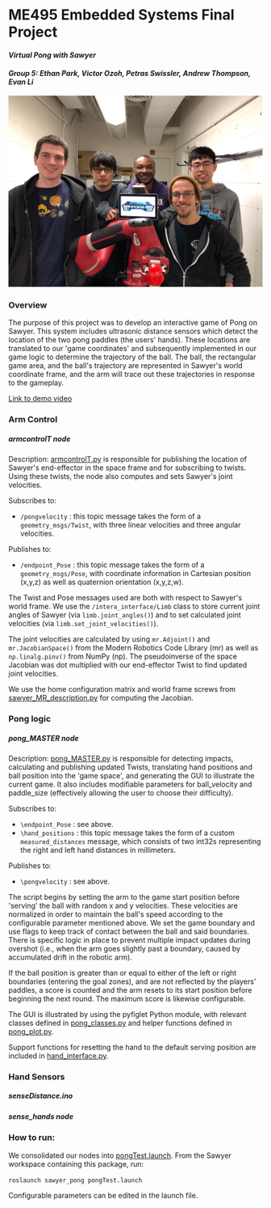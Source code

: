 # ME495 Embedded Systems Final Project

#### *Virtual Pong with Sawyer*
#### *Group 5: Ethan Park, Victor Ozoh, Petras Swissler, Andrew Thompson, Evan Li*

![group photo](groupphoto.jpg)

### Overview

The purpose of this project was to develop an interactive game of Pong on Sawyer. This system includes ultrasonic distance sensors which detect the location of the two pong paddles (the users' hands). These locations are translated to our 'game coordinates' and subsequently implemented in our game logic to determine the trajectory of the ball. The ball, the rectangular game area, and the ball's trajectory are represented in Sawyer's world coordinate frame, and the arm will trace out these trajectories in response to the gameplay.

[Link to demo video](https://youtu.be/s9HeBjx-4tQ)

### Arm Control

##### armcontrolT node
Description: [armcontrolT.py](src/armcontrolT.py) is responsible for publishing the location of Sawyer's end-effector in the space frame and for subscribing to twists. Using these twists, the node also computes and sets Sawyer's joint velocities.

Subscribes to:
* `/pongvelocity` : this topic message takes the form of a `geometry_msgs/Twist`, with three linear velocities and three angular velocities.

Publishes to:
* `/endpoint_Pose` : this topic message takes the form of a `geometry_msgs/Pose`, with coordinate information in Cartesian position (x,y,z) as well as quaternion orientation (x,y,z,w).

The Twist and Pose messages used are both with respect to Sawyer's world frame. We use the `/intera_interface/Limb` class to store current joint angles of Sawyer (via `limb.joint_angles()`) and to set calculated joint velocities (via `limb.set_joint_velocities()`).

 The joint velocities are calculated by using `mr.Adjoint()` and `mr.JacobianSpace()` from the Modern Robotics Code Library (mr) as well as `np.linalg.pinv()` from NumPy (np). The pseudoinverse of the space Jacobian was dot multiplied with our end-effector Twist to find updated joint velocities.

 We use the home configuration matrix and world frame screws from [sawyer_MR_description.py](\src\sawyer_MR_description.py) for computing the Jacobian.

### Pong logic

##### pong_MASTER node

Description: [pong_MASTER.py](src/pong_MASTER.py) is responsible for detecting impacts, calculating and publishing updated Twists, translating hand positions and ball position into the 'game space', and generating the GUI to illustrate the current game. It also includes modifiable parameters for ball_velocity and paddle_size (effectively allowing the user to choose their difficulty).

Subscribes to:
* `\endpoint_Pose` : see above.
* `\hand_positions` : this topic message takes the form of a custom `measured_distances` message, which consists of two int32s representing the right and left hand distances in millimeters.

Publishes to:
* `\pongvelocity` : see above.

The script begins by setting the arm to the game start position before 'serving' the ball with random x and y velocities. These velocities are normalized in order to maintain the ball's speed according to the configurable parameter mentioned above. We set the game boundary and use flags to keep track of contact between the ball and said boundaries. There is specific logic in place to prevent multiple impact updates during overshot (i.e., when the arm goes slightly past a boundary, caused by accumulated drift in the robotic arm).

If the ball position is greater than or equal to either of the left or right boundaries (entering the goal zones), and are not reflected by the players' paddles, a score is counted and the arm resets to its start position before beginning the next round. The maximum score is likewise configurable.

The GUI is illustrated by using the pyfiglet Python module, with relevant classes defined in [pong_classes.py](\src\pong_classes.py) and helper functions defined in [pong_plot.py](\src\pong_plot.py).

Support functions for resetting the hand to the default serving position are included in [hand_interface.py](\src\hand_interface.py).

### Hand Sensors

##### senseDistance.ino

##### sense_hands node

### How to run:

We consolidated our nodes into [pongTest.launch](\launch\pongTest.launch).
From the Sawyer workspace containing this package, run:

`roslaunch sawyer_pong pongTest.launch`

Configurable parameters can be edited in the launch file.
